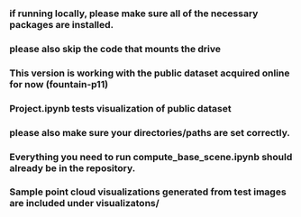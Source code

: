 ### if running locally, please make sure all of the necessary packages are installed.
### please also skip the code that mounts the drive
### This version is working with the public dataset acquired online for now (fountain-p11)
### Project.ipynb tests visualization of public dataset
### please also make sure your directories/paths are set correctly. 
### Everything you need to run compute_base_scene.ipynb should already be in the repository.
### Sample point cloud visualizations generated from test images are included under visualizatons/

